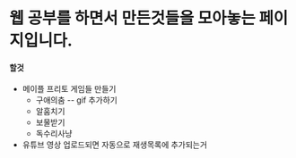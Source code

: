 # 웹 공부를 하면서 만든것들을 모아놓는 페이지입니다.

#### 할것 
 
* 메이플 프리토 게임들 만들기  
  + 구애의춤  -- gif 추가하기
  + 알훔치기  
  + 보물받기  
  + 독수리사냥  
* 유튜브 영상 업로드되면 자동으로 재생목록에 추가되는거
